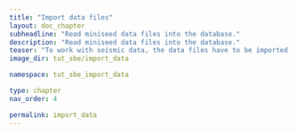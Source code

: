 ```yaml
---
title: "Import data files"
layout: doc_chapter
subheadline: "Read miniseed data files into the database."
description: "Read miniseed data files into the database."
teaser: "To work with seismic data, the data files have to be imported into the psysmon database first."
image_dir: tut_sbe/import_data

namespace: tut_sbe_import_data

type: chapter
nav_order: 4

permalink: import_data
---
```


